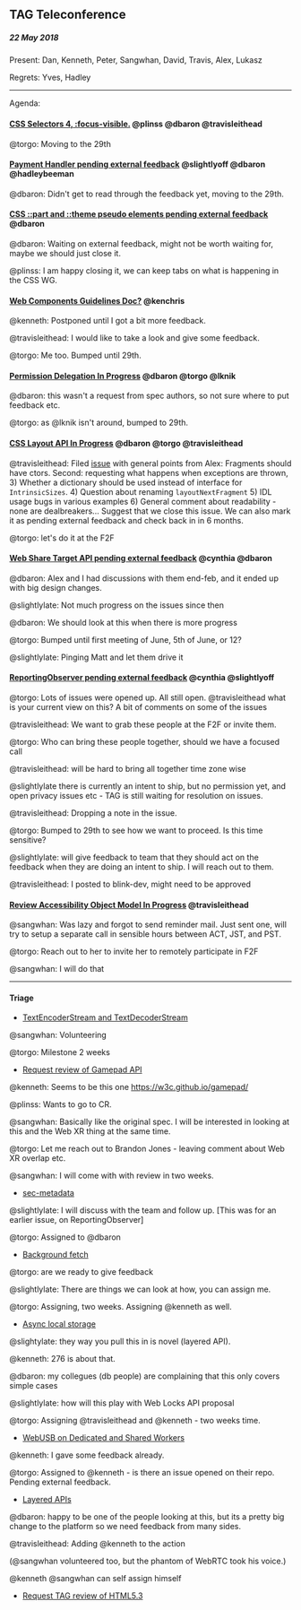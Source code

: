 ## TAG Teleconference
##### 22 May 2018

Present: Dan, Kenneth, Peter, Sangwhan, David, Travis, Alex, Lukasz

Regrets: Yves, Hadley

---

Agenda:

#### [CSS Selectors 4, :focus-visible.](https://github.com/w3ctag/design-reviews/issues/233) @plinss @dbaron @travisleithead 

@torgo: Moving to the 29th

#### [Payment Handler pending external feedback](https://github.com/w3ctag/design-reviews/issues/231) @slightlyoff @dbaron @hadleybeeman

@dbaron: Didn't get to read through the feedback yet, moving to the 29th.

#### [CSS ::part and ::theme pseudo elements pending external feedback](https://github.com/w3ctag/design-reviews/issues/230) @dbaron

@dbaron: Waiting on external feedback, might not be worth waiting for, maybe we should just close it.

@plinss: I am happy closing it, we can keep tabs on what is happening in the CSS WG.

#### [Web Components Guidelines Doc?](https://github.com/w3ctag/design-reviews/issues/227) @kenchris

@kenneth: Postponed until I got a bit more feedback.

@travisleithead: I would like to take a look and give some feedback.

@torgo: Me too. Bumped until 29th.

#### [Permission Delegation In Progress](https://github.com/w3ctag/design-reviews/issues/225) @dbaron @torgo @lknik

@dbaron: this wasn't a request from spec authors, so not sure where to put feedback etc.

@torgo: as @lknik isn't around, bumped to 29th.

#### [CSS Layout API In Progress](https://github.com/w3ctag/design-reviews/issues/224) @dbaron @torgo @travisleithead

@travisleithead: Filed [issue](https://github.com/w3c/css-houdini-drafts/issues/760) with general points from Alex: Fragments should have ctors. Second: requesting what happens when exceptions are thrown, 3) Whether a dictionary should be used instead of interface for `IntrinsicSizes`. 4) Question about renaming `layoutNextFragment` 5) IDL usage bugs in various examples 6) General comment about readability - none are dealbreakers... Suggest that we close this issue. We can also mark it as pending external feedback and check back in in 6 months.

@torgo: let's do it at the F2F

#### [Web Share Target API pending external feedback](https://github.com/w3ctag/design-reviews/issues/221) @cynthia @dbaron

@dbaron: Alex and I had discussions with them end-feb, and it ended up with big design changes.

@slightlylate: Not much progress on the issues since then

@dbaron: We should look at this when there is more progress

@torgo: Bumped until first meeting of June, 5th of June, or 12?

@slightlylate: Pinging Matt and let them drive it

#### [ReportingObserver pending external feedback](https://github.com/w3ctag/design-reviews/issues/195) @cynthia @slightlyoff

@torgo: Lots of issues were opened up. All still open. @travisleithead what is your current view on this? A bit of comments on some of the issues

@travisleithead: We want to grab these people at the F2F or invite them.

@torgo: Who can bring these people together, should we have a focused call

@travisleithead: will be hard to bring all together time zone wise

@slightlylate there is currently an intent to ship, but no permission yet, and open privacy issues etc - TAG is still waiting for resolution on issues.

@travisleithead: Dropping a note in the issue.

@torgo: Bumped to 29th to see how we want to proceed. Is this time sensitive? 

@slightlylate: will give feedback to team that they should act on the feedback when they are doing an intent to ship. I will reach out to them.

@travisleithead: I posted to blink-dev, might need to be approved

#### [Review Accessibility Object Model In Progress](https://github.com/w3ctag/design-reviews/issues/134) @travisleithead

@sangwhan: Was lazy and forgot to send reminder mail. Just sent one, will try to setup a separate call in sensible hours between ACT, JST, and PST.

@torgo: Reach out to her to invite her to remotely participate in F2F

@sangwhan: I will do that

---

#### Triage

* [TextEncoderStream and TextDecoderStream](https://github.com/w3ctag/design-reviews/issues/282)

@sangwhan: Volunteering

@torgo: Milestone 2 weeks

* [Request review of Gamepad API](https://github.com/w3ctag/design-reviews/issues/281)

@kenneth: Seems to be this one https://w3c.github.io/gamepad/

@plinss: Wants to go to CR.

@sangwhan: Basically like the original spec. I will be interested in looking at this and the Web XR thing at the same time.

@torgo: Let me reach out to Brandon Jones - leaving comment about Web XR overlap etc.

@sangwhan: I will come with with review in two weeks.

* [sec-metadata](https://github.com/w3ctag/design-reviews/issues/280)

@slightlylate: I will discuss with the team and follow up. [This was for an earlier issue, on ReportingObserver]

@torgo: Assigned to @dbaron

* [Background fetch](https://github.com/w3ctag/design-reviews/issues/279)

@torgo: are we ready to give feedback

@slightlylate: There are things we can look at how, you can assign me.

@torgo: Assigning, two weeks. Assigning @kenneth as well.

* [Async local storage](https://github.com/w3ctag/design-reviews/issues/278)

@slightylate: they way you pull this in is novel (layered API).

@kenneth: 276 is about that.

@dbaron: my collegues (db people) are complaining that this only covers simple cases

@slightlylate: how will this play with Web Locks API proposal

@torgo: Assigning @travisleithead and @kenneth - two weeks time.

* [WebUSB on Dedicated and Shared Workers](https://github.com/w3ctag/design-reviews/issues/277)

@kenneth: I gave some feedback already.

@torgo: Assigned to @kenneth - is there an issue opened on their repo. Pending external feedback.

* [Layered APIs](https://github.com/w3ctag/design-reviews/issues/276)

@dbaron: happy to be one of the people looking at this, but its a pretty big change to the platform so we need feedback from many sides.

@travisleithead: Adding @kenneth to the action

(@sangwhan volunteered too, but the phantom of WebRTC took his voice.)

@kenneth @sangwhan can self assign himself

* [Request TAG review of HTML5.3](https://github.com/w3ctag/design-reviews/issues/275)


